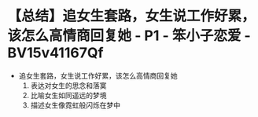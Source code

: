 # 【总结】追女生套路，女生说工作好累，该怎么高情商回复她 - P1 - 笨小子恋爱 - BV15v41167Qf

-   追女生套路，女生说工作好累，该怎么高情商回复她
    1.  表达对女生的思念和落寞
    2.  比喻女生如同遥远的梦境
    3.  描述女生像霓虹般闪烁在梦中